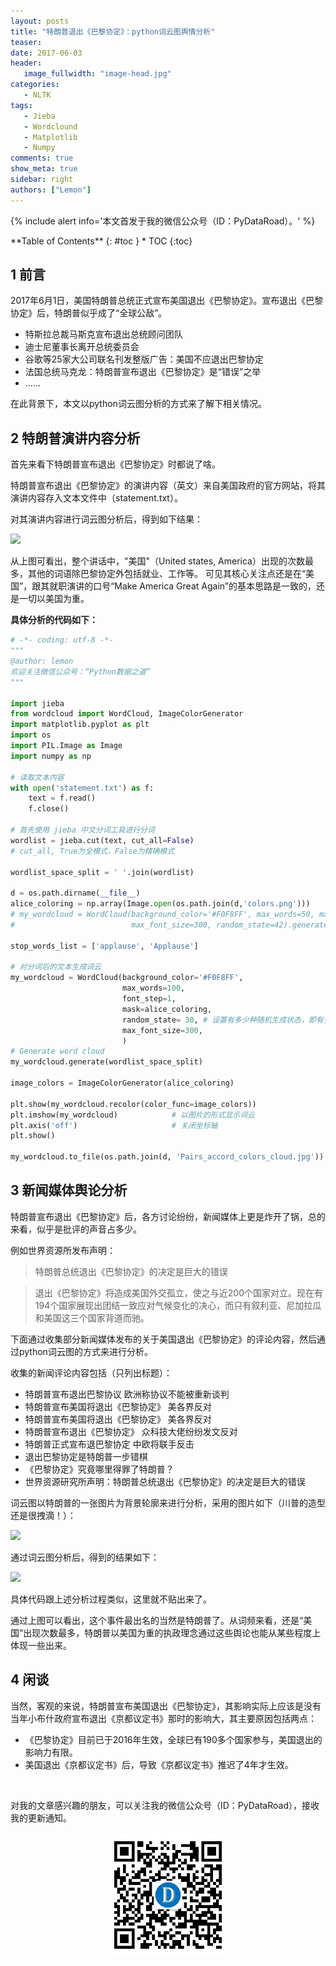```yaml
---
layout: posts
title: "特朗普退出《巴黎协定》：python词云图舆情分析"
teaser:
date: 2017-06-03
header:
   image_fullwidth: "image-head.jpg"
categories:
   - NLTK
tags:
   - Jieba
   - Wordclound
   - Matplotlib
   - Numpy
comments: true
show_meta: true
sidebar: right
authors: ["Lemon"]
---
```




{% include alert info='本文首发于我的微信公众号（ID：PyDataRoad）。' %}


<div class="panel radius" markdown="1">
**Table of Contents**
{: #toc }
*  TOC
{:toc}
</div>



## 1 前言
2017年6月1日，美国特朗普总统正式宣布美国退出《巴黎协定》。宣布退出《巴黎协定》后，特朗普似乎成了“全球公敌”。
* 特斯拉总裁马斯克宣布退出总统顾问团队
* 迪士尼董事长离开总统委员会
* 谷歌等25家大公司联名刊发整版广告：美国不应退出巴黎协定
* 法国总统马克龙：特朗普宣布退出《巴黎协定》是“错误”之举
* ......

在此背景下，本文以python词云图分析的方式来了解下相关情况。

## 2 特朗普演讲内容分析
首先来看下特朗普宣布退出《巴黎协定》时都说了啥。

特朗普宣布退出《巴黎协定》的演讲内容（英文）来自美国政府的官方网站，将其演讲内容存入文本文件中（statement.txt）。

对其演讲内容进行词云图分析后，得到如下结果：

![](http://upload-images.jianshu.io/upload_images/5462537-e6c8385a3a17f999.jpg?imageMogr2/auto-orient/strip%7CimageView2/2/w/1240)

从上图可看出，整个讲话中，"美国"（United states, America）出现的次数最多，其他的词语除巴黎协定外包括就业、工作等。
可见其核心关注点还是在“美国”，跟其就职演讲的口号“Make America Great Again”的基本思路是一致的，还是一切以美国为重。

**具体分析的代码如下：**
```python
# -*- coding: utf-8 -*-
"""
@author: lemon
欢迎关注微信公众号：“Python数据之道”
"""

import jieba
from wordcloud import WordCloud, ImageColorGenerator
import matplotlib.pyplot as plt
import os
import PIL.Image as Image
import numpy as np

# 读取文本内容
with open('statement.txt') as f:
    text = f.read()
    f.close()

# 首先使用 jieba 中文分词工具进行分词
wordlist = jieba.cut(text, cut_all=False)
# cut_all, True为全模式，False为精确模式

wordlist_space_split = ' '.join(wordlist)

d = os.path.dirname(__file__)
alice_coloring = np.array(Image.open(os.path.join(d,'colors.png')))
# my_wordcloud = WordCloud(background_color='#F0F8FF', max_words=50, mask=alice_coloring,
#                          max_font_size=300, random_state=42).generate(wordlist_space_split)

stop_words_list = ['applause', 'Applause']

# 对分词后的文本生成词云
my_wordcloud = WordCloud(background_color='#F0F8FF',
                         max_words=100,
                         font_step=1,
                         mask=alice_coloring,
                         random_state= 30, # 设置有多少种随机生成状态，即有多少种配色方案
                         max_font_size=300,
                         )
# Generate word cloud
my_wordcloud.generate(wordlist_space_split)

image_colors = ImageColorGenerator(alice_coloring)

plt.show(my_wordcloud.recolor(color_func=image_colors))
plt.imshow(my_wordcloud)            # 以图片的形式显示词云
plt.axis('off')                     # 关闭坐标轴
plt.show()

my_wordcloud.to_file(os.path.join(d, 'Pairs_accord_colors_cloud.jpg'))
```

## 3 新闻媒体舆论分析

特朗普宣布退出《巴黎协定》后，各方讨论纷纷，新闻媒体上更是炸开了锅，总的来看，似乎是批评的声音占多少。

例如世界资源所发布声明：
>特朗普总统退出《巴黎协定》的决定是巨大的错误

>退出《巴黎协定》将造成美国外交孤立，使之与近200个国家对立。现在有194个国家展现出团结一致应对气候变化的决心，而只有叙利亚、尼加拉瓜和美国这三个国家背道而驰。

下面通过收集部分新闻媒体发布的关于美国退出《巴黎协定》的评论内容，然后通过python词云图的方式来进行分析。

收集的新闻评论内容包括（只列出标题）：
* 特朗普宣布退出巴黎协议 欧洲称协议不能被重新谈判
* 特朗普宣布美国将退出《巴黎协定》 美各界反对
* 特朗普宣布美国将退出《巴黎协定》 美各界反对
* 特朗普宣布退出《巴黎协定》 众科技大佬纷纷发文反对
* 特朗普正式宣布退巴黎协定 中欧将联手反击
* 退出巴黎协定是特朗普一步错棋
* 《巴黎协定》究竟哪里得罪了特朗普？
* 世界资源研究所声明：特朗普总统退出《巴黎协定》的决定是巨大的错误

词云图以特朗普的一张图片为背景轮廓来进行分析，采用的图片如下（川普的造型还是很拽滴！）：

![](http://upload-images.jianshu.io/upload_images/5462537-120e589ad4a26be3.jpg?imageMogr2/auto-orient/strip%7CimageView2/2/w/1240)

通过词云图分析后，得到的结果如下：

![](http://upload-images.jianshu.io/upload_images/5462537-12c0cdf2eba5899a.jpg?imageMogr2/auto-orient/strip%7CimageView2/2/w/1240)

具体代码跟上述分析过程类似，这里就不贴出来了。

通过上图可以看出，这个事件最出名的当然是特朗普了。从词频来看，还是“美国”出现次数最多，特朗普以美国为重的执政理念通过这些舆论也能从某些程度上体现一些出来。

## 4 闲谈
当然，客观的来说，特朗普宣布美国退出《巴黎协定》，其影响实际上应该是没有当年小布什政府宣布退出《京都议定书》那时的影响大，其主要原因包括两点：
* 《巴黎协定》目前已于2016年生效，全球已有190多个国家参与，美国退出的影响力有限。
* 美国退出《京都议定书》后，导致《京都议定书》推迟了4年才生效。







<br>

对我的文章感兴趣的朋友，可以关注我的微信公众号（ID：PyDataRoad），接收我的更新通知。

<div align="center">
    <img src="/images/qrcode.jpg" width="200">
</div>
